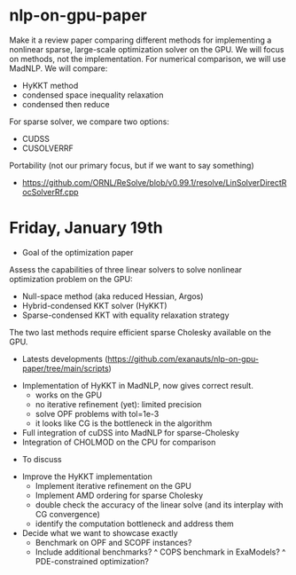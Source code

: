 # nlp-on-gpu-paper

Make it a review paper comparing different methods for implementing a nonlinear sparse, large-scale optimization solver on the GPU. We will focus on methods, not the implementation. For numerical comparison, we will use MadNLP. We will compare:
  - HyKKT method
  - condensed space inequality relaxation
  - condensed then reduce
    
  For sparse solver, we compare two options:
  - CUDSS
  - CUSOLVERRF

  Portability (not our primary focus, but if we want to say something)
  - https://github.com/ORNL/ReSolve/blob/v0.99.1/resolve/LinSolverDirectRocSolverRf.cpp

# Friday, January 19th

* Goal of the optimization paper

Assess the capabilities of three linear solvers to solve nonlinear optimization problem on the GPU:
- Null-space method (aka reduced Hessian, Argos)
- Hybrid-condensed KKT solver (HyKKT)
- Sparse-condensed KKT with equality relaxation strategy

The two last methods require efficient sparse Cholesky available on the GPU.


* Latests developments (https://github.com/exanauts/nlp-on-gpu-paper/tree/main/scripts)

- Implementation of HyKKT in MadNLP, now gives correct result.
    * works on the GPU
    * no iterative refinement (yet): limited precision
    * solve OPF problems with tol=1e-3
    * it looks like CG is the bottleneck in the algorithm
- Full integration of cuDSS into MadNLP for sparse-Cholesky
- Integration of CHOLMOD on the CPU for comparison


* To discuss 

- Improve the HyKKT implementation
    * Implement iterative refinement on the GPU
    * Implement AMD ordering for sparse Cholesky
    * double check the accuracy of the linear solve (and its interplay with CG convergence)
    * identify the computation bottleneck and address them
- Decide what we want to showcase exactly
    * Benchmark on OPF and SCOPF instances?
    * Include additional benchmarks?
        ^ COPS benchmark in ExaModels?
        ^ PDE-constrained optimization?
